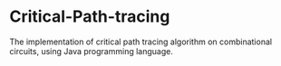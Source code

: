 # Critical-Path-tracing
The implementation of critical path tracing algorithm on combinational circuits, using Java programming language.
